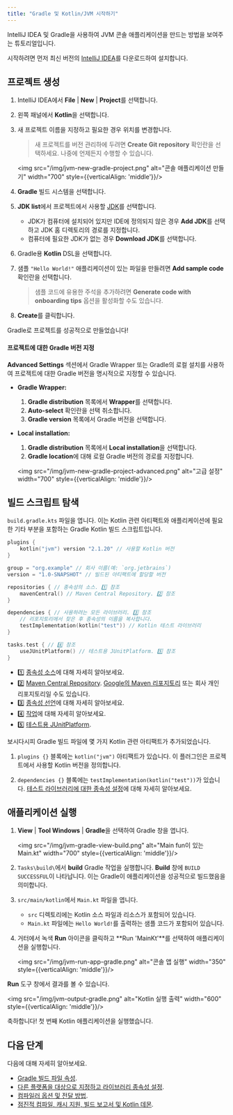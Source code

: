 ```yaml
---
title: "Gradle 및 Kotlin/JVM 시작하기"
---
```

IntelliJ IDEA 및 Gradle을 사용하여 JVM 콘솔 애플리케이션을 만드는 방법을 보여주는 튜토리얼입니다.

시작하려면 먼저 최신 버전의 [IntelliJ IDEA](https://www.jetbrains.com/idea/download/index.html)를 다운로드하여 설치합니다.

## 프로젝트 생성

1. IntelliJ IDEA에서 **File** | **New** | **Project**를 선택합니다.
2. 왼쪽 패널에서 **Kotlin**을 선택합니다.
3. 새 프로젝트 이름을 지정하고 필요한 경우 위치를 변경합니다.

   > 새 프로젝트를 버전 관리하에 두려면 **Create Git repository** 확인란을 선택하세요.
   > 나중에 언제든지 수행할 수 있습니다.
   >
   

   <img src="/img/jvm-new-gradle-project.png" alt="콘솔 애플리케이션 만들기" width="700" style={{verticalAlign: 'middle'}}/>

4. **Gradle** 빌드 시스템을 선택합니다.
5. **JDK list**에서 프로젝트에서 사용할 [JDK](https://www.oracle.com/java/technologies/downloads/)를 선택합니다.
    * JDK가 컴퓨터에 설치되어 있지만 IDE에 정의되지 않은 경우 **Add JDK**를 선택하고 JDK 홈 디렉토리의 경로를 지정합니다.
    * 컴퓨터에 필요한 JDK가 없는 경우 **Download JDK**를 선택합니다.

6. Gradle용 **Kotlin** DSL을 선택합니다.
7. 샘플 `"Hello World!"` 애플리케이션이 있는 파일을 만들려면 **Add sample code** 확인란을 선택합니다.

   > 샘플 코드에 유용한 주석을 추가하려면 **Generate code with onboarding tips** 옵션을 활성화할 수도 있습니다.
   >
   

8. **Create**를 클릭합니다.

Gradle로 프로젝트를 성공적으로 만들었습니다!

#### 프로젝트에 대한 Gradle 버전 지정

**Advanced Settings** 섹션에서 Gradle Wrapper 또는 Gradle의 로컬 설치를 사용하여 프로젝트에 대한 Gradle 버전을 명시적으로 지정할 수 있습니다.

* **Gradle Wrapper:**
   1. **Gradle distribution** 목록에서 **Wrapper**를 선택합니다.
   2. **Auto-select** 확인란을 선택 취소합니다.
   3. **Gradle version** 목록에서 Gradle 버전을 선택합니다.
* **Local installation:**
   1. **Gradle distribution** 목록에서 **Local installation**을 선택합니다.
   2. **Gradle location**에 대해 로컬 Gradle 버전의 경로를 지정합니다.

   <img src="/img/jvm-new-gradle-project-advanced.png" alt="고급 설정" width="700" style={{verticalAlign: 'middle'}}/>

## 빌드 스크립트 탐색

`build.gradle.kts` 파일을 엽니다. 이는 Kotlin 관련 아티팩트와 애플리케이션에 필요한 기타 부분을 포함하는 Gradle Kotlin 빌드 스크립트입니다.

```kotlin
plugins {
    kotlin("jvm") version "2.1.20" // 사용할 Kotlin 버전
}

group = "org.example" // 회사 이름(예: `org.jetbrains`)
version = "1.0-SNAPSHOT" // 빌드된 아티팩트에 할당할 버전

repositories { // 종속성의 소스. 1️⃣ 참조
    mavenCentral() // Maven Central Repository. 2️⃣ 참조
}

dependencies { // 사용하려는 모든 라이브러리. 3️⃣ 참조
    // 리포지토리에서 찾은 후 종속성의 이름을 복사합니다.
    testImplementation(kotlin("test")) // Kotlin 테스트 라이브러리
}

tasks.test { // 4️⃣ 참조
    useJUnitPlatform() // 테스트용 JUnitPlatform. 5️⃣ 참조
}
```

* 1️⃣ [종속성 소스](https://docs.gradle.org/current/userguide/declaring_repositories.html)에 대해 자세히 알아보세요.
* 2️⃣ [Maven Central Repository](https://central.sonatype.com/). [Google의 Maven 리포지토리](https://maven.google.com/) 또는 회사 개인 리포지토리일 수도 있습니다.
* 3️⃣ [종속성 선언](https://docs.gradle.org/current/userguide/declaring_dependencies.html)에 대해 자세히 알아보세요.
* 4️⃣ [작업](https://docs.gradle.org/current/dsl/org.gradle.api.Task.html)에 대해 자세히 알아보세요.
* 5️⃣ [테스트용 JUnitPlatform](https://docs.gradle.org/current/javadoc/org/gradle/api/tasks/testing/Test.html#useJUnitPlatform).

보시다시피 Gradle 빌드 파일에 몇 가지 Kotlin 관련 아티팩트가 추가되었습니다.

1. `plugins {}` 블록에는 `kotlin("jvm")` 아티팩트가 있습니다. 이 플러그인은 프로젝트에서 사용할 Kotlin 버전을 정의합니다.

2. `dependencies {}` 블록에는 `testImplementation(kotlin("test"))`가 있습니다.
   [테스트 라이브러리에 대한 종속성 설정](gradle-configure-project#set-dependencies-on-test-libraries)에 대해 자세히 알아보세요.

## 애플리케이션 실행

1. **View** | **Tool Windows** | **Gradle**을 선택하여 Gradle 창을 엽니다.

   <img src="/img/jvm-gradle-view-build.png" alt="Main fun이 있는 Main.kt" width="700" style={{verticalAlign: 'middle'}}/>

2. `Tasks\build\`에서 **build** Gradle 작업을 실행합니다. **Build** 창에 `BUILD SUCCESSFUL`이 나타납니다.
   이는 Gradle이 애플리케이션을 성공적으로 빌드했음을 의미합니다.

3. `src/main/kotlin`에서 `Main.kt` 파일을 엽니다.
   * `src` 디렉토리에는 Kotlin 소스 파일과 리소스가 포함되어 있습니다.
   * `Main.kt` 파일에는 `Hello World!`를 출력하는 샘플 코드가 포함되어 있습니다.

4. 거터에서 녹색 **Run** 아이콘을 클릭하고 **Run 'MainKt'**를 선택하여 애플리케이션을 실행합니다.

   <img src="/img/jvm-run-app-gradle.png" alt="콘솔 앱 실행" width="350" style={{verticalAlign: 'middle'}}/>

**Run** 도구 창에서 결과를 볼 수 있습니다.

<img src="/img/jvm-output-gradle.png" alt="Kotlin 실행 출력" width="600" style={{verticalAlign: 'middle'}}/>

축하합니다! 첫 번째 Kotlin 애플리케이션을 실행했습니다.

## 다음 단계

다음에 대해 자세히 알아보세요.
* [Gradle 빌드 파일 속성](https://docs.gradle.org/current/dsl/org.gradle.api.Project.html#N14E9A).
* [다른 플랫폼을 대상으로 지정하고 라이브러리 종속성 설정](gradle-configure-project).
* [컴파일러 옵션 및 전달 방법](gradle-compiler-options).
* [점진적 컴파일, 캐시 지원, 빌드 보고서 및 Kotlin 데몬](gradle-compilation-and-caches).
